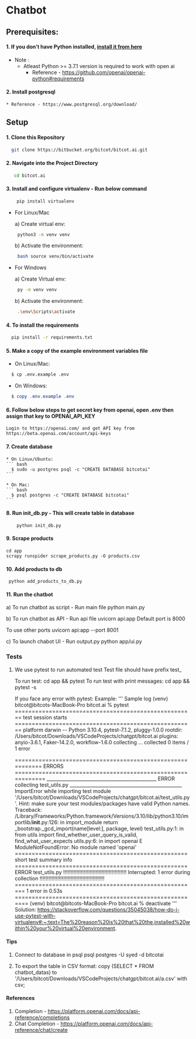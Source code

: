 # Chatbot

## Prerequisites:
####  1. If you don’t have Python installed, [install it from here](https://www.python.org/downloads/)

   * Note : 
     - Atleast Python >= 3.7.1 version is required to work with open ai
       - Reference - https://github.com/openai/openai-python#requirements

#### 2. Install postgresql ####
    * Reference - https://www.postgresql.org/download/
  

## Setup

#### 1. Clone this Repository ####

  ``` bash
    git clone https://bitbucket.org/bitcot/bitcot.ai.git
  ```
    
#### 2. Navigate into the Project Directory ####

  ``` bash
     cd bitcot.ai
  ```

#### 3. Install and configure virtualenv - Run below command ####

  ``` bash
      pip install virtualenv
  ```

   * For Linux/Mac
   
     a) Create virtual env:
       ``` bash
        python3 -m venv venv
       ```

     b) Activate the environment:
       ``` bash
        bash source venv/bin/activate
       ```

   * For Windows

     a) Create Virtual env:
       ``` bash
        py -m venv venv 
       ```

     b) Activate the environment:
       ``` bash
        .\env\Scripts\activate 
       ```

#### 4. To install the requirements ####
  ``` bash
    pip install -r requirements.txt
  ```

#### 5. Make a copy of the example environment variables file ####

  * On Linux/Mac: 

  ``` bash
    $ cp .env.example .env
  ```

  * On Windows:

  ``` powershell
    $ copy .env.example .env
  ```

#### 6. Follow below steps to get secret key from openai, open .env then assign that key to OPENAI_API_KEY 
    
    Login to https://openai.com/ and get API key from https://beta.openai.com/account/api-keys
    
#### 7. Create database ####
    * On Linux/Ubuntu: 
    ``` bash
      $ sudo -u postgres psql -c "CREATE DATABASE bitcotai"
    ```

    * On Mac: 
    ``` bash
      $ psql postgres -c "CREATE DATABASE bitcotai"
    ```

#### 8. Run init_db.py - This will create table in database ####
        python init_db.py

#### 9. Scrape products ####
    cd app
    scrapy runspider scrape_products.py -O products.csv

#### 10. Add products to db ####
     python add_products_to_db.py

#### 11. Run the chatbot ####
a) To run chatbot as script - Run main file 
python main.py

b) To run chatbot as API - Run api file
uvicorn api:app
Default port is 8000

To use other ports
uvicorn api:app --port 8001

c) To launch chabot UI - Run output.py
python app/ui.py


### Tests ###

1. We use pytest to run automated test
   Test file should have prefix test_

   To run test: cd app && pytest
   To run test with print messages: cd app && pytest -s

   If you face any error with pytest:
   Example: 
   '''
    Sample log
    (venv) bitcot@bitcots-MacBook-Pro bitcot.ai % pytest                  
    ===================================================== test session starts =====================================================
    platform darwin -- Python 3.10.4, pytest-7.1.2, pluggy-1.0.0
    rootdir: /Users/bitcot/Downloads/VSCodeProjects/chatgpt/bitcot.ai
    plugins: anyio-3.6.1, Faker-14.2.0, workflow-1.6.0
    collecting ... 
    collected 0 items / 1 error                                                                                                   

    =========================================================== ERRORS ============================================================
    _______________________________________________ ERROR collecting test_utils.py ________________________________________________
    ImportError while importing test module '/Users/bitcot/Downloads/VSCodeProjects/chatgpt/bitcot.ai/test_utils.py'.
    Hint: make sure your test modules/packages have valid Python names.
    Traceback:
    /Library/Frameworks/Python.framework/Versions/3.10/lib/python3.10/importlib/__init__.py:126: in import_module
        return _bootstrap._gcd_import(name[level:], package, level)
    test_utils.py:1: in <module>
        from utils import  find_whether_user_query_is_valid, find_what_user_expects
    utils.py:6: in <module>
        import openai
    E   ModuleNotFoundError: No module named 'openai'
    =================================================== short test summary info ===================================================
    ERROR test_utils.py
    !!!!!!!!!!!!!!!!!!!!!!!!!!!!!!!!!!!!!!!!!!! Interrupted: 1 error during collection !!!!!!!!!!!!!!!!!!!!!!!!!!!!!!!!!!!!!!!!!!!!
    ====================================================== 1 error in 0.53s =======================================================
    (venv) bitcot@bitcots-MacBook-Pro bitcot.ai % deactivate
  '''
  Solution: https://stackoverflow.com/questions/35045038/how-do-i-use-pytest-with-virtualenv#:~:text=The%20reason%20is%20that%20the,installed%20within%20your%20virtual%20environment.

#### Tips ####
1. Connect to database in psql
psql postgres -U syed -d bitcotai

2. To export the table in CSV format:
copy (SELECT * FROM chatbot_datas) to '/Users/bitcot/Downloads/VSCodeProjects/chatgpt/bitcot.ai/a.csv' with csv;

#### References ####
1. Completion - https://platform.openai.com/docs/api-reference/completions 
2. Chat Completion - https://platform.openai.com/docs/api-reference/chat/create